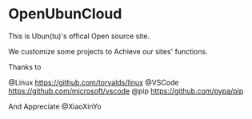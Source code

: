 # OpenUbunCloud

This is Ubun(tu)'s offical Open source site.


We customize some projects to Achieve our sites' functions.

Thanks to

@Linux https://github.com/torvalds/linux
@VSCode https://github.com/microsoft/vscode
@pip https://github.com/pypa/pip


And Appreciate @XiaoXinYo

